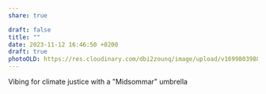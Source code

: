 ```yaml
---
share: true

draft: false
title: ""
date: 2023-11-12 16:46:50 +0200
draft: true
photoOLD: https://res.cloudinary.com/dbi2zounq/image/upload/v1699803988/sixmyf8niqpih1g7zhw7.jpg
---
```


Vibing for climate justice with a "Midsommar" umbrella
